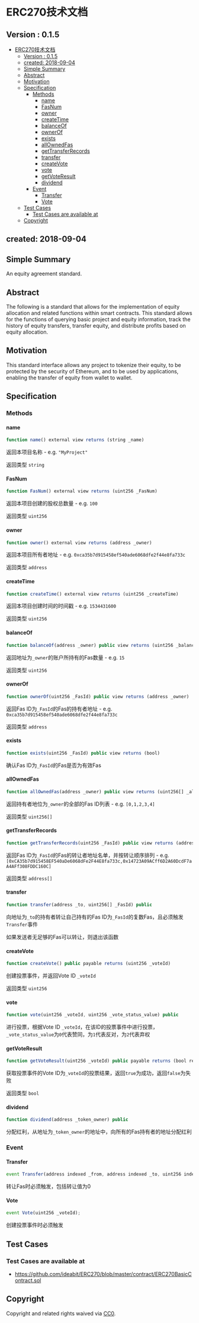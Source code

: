 # ERC270技术文档

## Version : 0.1.5

- [ERC270技术文档](#erc270%E6%8A%80%E6%9C%AF%E6%96%87%E6%A1%A3)
    - [Version : 0.1.5](#version--015)
    - [created: 2018-09-04](#created-2018-09-04)
    - [Simple Summary](#simple-summary)
    - [Abstract](#abstract)
    - [Motivation](#motivation)
    - [Specification](#specification)
        - [Methods](#methods)
            - [name](#name)
            - [FasNum](#fasnum)
            - [owner](#owner)
            - [createTime](#createtime)
            - [balanceOf](#balanceof)
            - [ownerOf](#ownerof)
            - [exists](#exists)
            - [allOwnedFas](#allownedfas)
            - [getTransferRecords](#gettransferrecords)
            - [transfer](#transfer)
            - [createVote](#createvote)
            - [vote](#vote)
            - [getVoteResult](#getvoteresult)
            - [dividend](#dividend)
        - [Event](#event)
            - [Transfer](#transfer)
            - [Vote](#vote)
    - [Test Cases](#test-cases)
        - [Test Cases are available at](#test-cases-are-available-at)
    - [Copyright](#copyright)

## created: 2018-09-04

## Simple Summary

An equity agreement standard.

## Abstract

The following is a standard that allows for the implementation of equity allocation and related functions within smart contracts. This standard allows for the functions of querying basic project and equity information, track the history of equity transfers, transfer equity, and distribute profits based on equity allocation.

## Motivation

This standard interface allows any project to tokenize their equity, to be protected by the security of Ethereum, and to be used by applications, enabling the transfer of equity from wallet to wallet.

## Specification

### Methods

#### name

``` js
function name() external view returns (string _name)
```

返回本项目名称 - e.g. `"MyProject"`

返回类型 `string`

#### FasNum

``` js
function FasNum() external view returns (uint256 _FasNum)
```

返回本项目创建的股权总数量 - e.g. `100`

返回类型 `uint256`

#### owner

``` js
function owner() external view returns (address _owner)
```

返回本项目所有者地址 - e.g. `0xca35b7d915458ef540ade6068dfe2f44e8fa733c`

返回类型 `address`

#### createTime

``` js
function createTime() external view returns (uint256 _createTime)
```

返回本项目创建时间的时间戳 - e.g. `1534431600`

返回类型 `uint256`

#### balanceOf

``` js
function balanceOf(address _owner) public view returns (uint256 _balance)
```

返回地址为`_owner`的账户所持有的Fas数量 - e.g. `15`

返回类型 `uint256`

#### ownerOf

``` js
function ownerOf(uint256 _FasId) public view returns (address _owner)
```

返回Fas ID为`_FasId`的Fas的持有者地址 - e.g. `0xca35b7d915458ef540ade6068dfe2f44e8fa733c`

返回类型 `address`

#### exists

``` js
function exists(uint256 _FasId) public view returns (bool)
```

确认Fas ID为`_FasId`的Fas是否为有效Fas

#### allOwnedFas

``` js
function allOwnedFas(address _owner) public view returns (uint256[] _allOwnedFasList)
```

返回持有者地位为`_owner`的全部的Fas ID列表 - e.g. `[0,1,2,3,4]`

返回类型 `uint256[]`

#### getTransferRecords

``` js
function getTransferRecords(uint256 _FasId) public view returns (address[] _preOwners)
```

返回Fas ID为`_FasId`的Fas的转让者地址名单，并按转让顺序排列 - e.g. `[0xCA35b7d915458EF540aDe6068dFe2F44E8fa733c,0x14723A09ACff6D2A60DcdF7aA4AFf308FDDC160C]`

返回类型 `address[]`

#### transfer

``` js
function transfer(address _to, uint256[] _FasId) public
```

向地址为`_to`的持有者转让自己持有的Fas ID为`_FasId`的复数Fas，且必须触发`Transfer`事件

如果发送者无足够的Fas可以转让，则退出该函数

#### createVote

``` js
function createVote() public payable returns (uint256 _voteId)
```

创建投票事件，并返回Vote ID `_voteId`

返回类型 `uint256`

#### vote

``` js
function vote(uint256 _voteId, uint256 _vote_status_value) public
```

进行投票，根据Vote ID `_voteId`，在该ID的投票事件中进行投票，`_vote_status_value`为`0`代表赞同，为`1`代表反对，为`2`代表弃权

#### getVoteResult

``` js
function getVoteResult(uint256 _voteId) public payable returns (bool result)
```

获取投票事件的Vote ID为`_voteId`的投票结果，返回`true`为成功，返回`false`为失败

返回类型 `bool`

#### dividend

``` js
function dividend(address _token_owner) public
```

分配红利，从地址为`_token_owner`的地址中，向所有的Fas持有者的地址分配红利

### Event

#### Transfer

``` js
event Transfer(address indexed _from, address indexed _to, uint256 indexed _FasId);
```

转让Fas时必须触发，包括转让值为0

#### Vote

``` js
event Vote(uint256 _voteId);
```

创建投票事件时必须触发

## Test Cases

### Test Cases are available at

- https://github.com/ideabit/ERC270/blob/master/contract/ERC270BasicContract.sol

## Copyright

Copyright and related rights waived via [CC0](https://creativecommons.org/publicdomain/zero/1.0/).